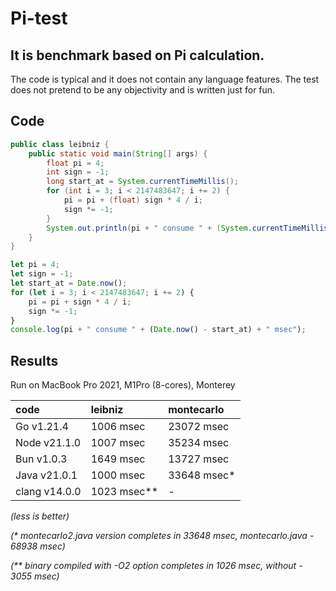 # Pi-test

## It is benchmark based on Pi calculation.

The code is typical and it does not contain any language features. The test does not pretend to be any objectivity and is written just for fun.

## Code

```java
public class leibniz {
    public static void main(String[] args) {
        float pi = 4;
        int sign = -1;
        long start_at = System.currentTimeMillis();
        for (int i = 3; i < 2147483647; i += 2) {
            pi = pi + (float) sign * 4 / i;
            sign *= -1;
        }
        System.out.println(pi + " consume " + (System.currentTimeMillis() - start_at) + " msec");
    }
}
```

```javascript
let pi = 4;
let sign = -1;
let start_at = Date.now();
for (let i = 3; i < 2147483647; i += 2) {
    pi = pi + sign * 4 / i;
    sign *= -1;
}
console.log(pi + " consume " + (Date.now() - start_at) + " msec");
```

## Results

Run on MacBook Pro 2021, M1Pro (8-cores), Monterey

| code       | leibniz   | montecarlo |
|:-----------|:----------|:-----------|
| Go v1.21.4 | 1006 msec | 23072 msec |
| Node v21.1.0 | 1007 msec | 35234 msec |
| Bun v1.0.3 | 1649 msec | 13727 msec |
| Java v21.0.1 | 1000 msec | 33648 msec* |
| clang v14.0.0 | 1023 msec** | -          |

_(less is better)_

_(* montecarlo2.java version completes in 33648 msec, montecarlo.java - 68938 msec)_

_(** binary compiled with -O2 option completes in 1026 msec, without - 3055 msec)_